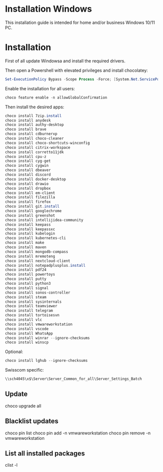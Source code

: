 # Installation Windows

This installation guide is intended for home and/or business Windows 10/11 PC.

# Installation

First of all update Windowsa and install the required drivers.

Then open a Powershell with elevated privileges and install chocolatey:

```powershell
Set-ExecutionPolicy Bypass -Scope Process -Force; [System.Net.ServicePointManager]::SecurityProtocol = [System.Net.ServicePointManager]::SecurityProtocol -bor 3072; iex ((New-Object System.Net.WebClient).DownloadString('https://chocolatey.org/install.ps1'))
```

Enable the installation for all users:

```powershell
choco feature enable -n allowGlobalConfirmation
```

Then install the desired apps:

```powershell
choco install 7zip.install
choco install anydesk
choco install authy-desktop
choco install brave
choco install cdburnerxp
choco install choco-cleaner
choco install choco-shortcuts-winconfig
choco install citrix-workspace
choco install corretto11jdk
choco install cpu-z
choco install cyg-get
choco install cygwin
choco install dbeaver
choco install discord
choco install docker-desktop
choco install drawio
choco install dropbox
choco install em-client
choco install filezilla
choco install firefox
choco install git.install
choco install googlechrome
choco install greenshot
choco install intellijidea-community
choco install keepass
choco install keepassxc
choco install kubelogin
choco install kubernetes-cli
choco install make
choco install maven
choco install mongodb-compass
choco install mremoteng
choco install nextcloud-client
choco install notepadplusplus.install
choco install pdf24
choco install powertoys
choco install putty
choco install python3
choco install signal
choco install sonos-controller
choco install steam
choco install sysinternals
choco install teamviewer
choco install telegram
choco install tortoisesvn
choco install vlc
choco install vmwareworkstation
choco install vscode
choco install WhatsApp
choco install winrar --ignore-checksums
choco install winscp

```

Optional:

```powershell
choco install lghub --ignore-checksums
```

Swisscom specific:

```powershell
\\sch4045\x$\Server\Server_Common_for_all\Server_Settings_Batch
```

## Update

choco upgrade all

## Blacklist updates

choco pin list
choco pin add -n vmwareworkstation
choco pin remove -n vmwareworkstation

## List all installed packages

clist -l